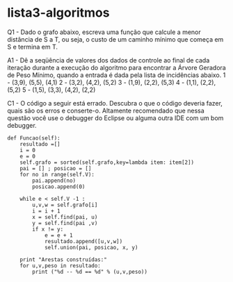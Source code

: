 # lista3-algoritmos

Q1 - Dado o grafo abaixo, escreva uma função que calcule a menor distância de S a T, ou
seja, o custo de um caminho mínimo que começa em S e termina em T.

A1 - ​Dê a seqüência de valores dos dados de controle ao final de cada iteração durante a
execução do algoritmo para encontrar a Árvore Geradora de Peso Mínimo, quando a
entrada é dada pela lista de incidências abaixo.
1 - (3,9), (5,5), (4,1)
2 - (3,2), (4,2), (5,2)
3 - (1,9), (2,2), (5,3)
4 - (1,1), (2,2), (5,2)
5 - (1,5), (3,3), (4,2), (2,2)

C1 - ​O código a seguir está errado​. Descubra o que o código deveria fazer, quais são os
erros e conserte-o. Altamente recomendado que nessa questão você use o debugger do
Eclipse ou alguma outra IDE com um bom debugger.

    def Funcao(self):
        resultado =[]
        i = 0
        e = 0
        self.grafo = sorted(self.grafo,key=lambda item: item[2])
        pai = [] ; posicao = []
        for no in range(self.V):
            pai.append(no)
            posicao.append(0)
            
        while e < self.V -1 :
            u,v,w = self.grafo[i]
            i = i + 1
            x = self.find(pai, u)
            y = self.find(pai ,v)
            if x != y:
                e = e + 1
                resultado.append([u,v,w])
                self.union(pai, posicao, x, y)

        print "Arestas construídas:"
        for u,v,peso in resultado:
            print ("%d -- %d == %d" % (u,v,peso))
